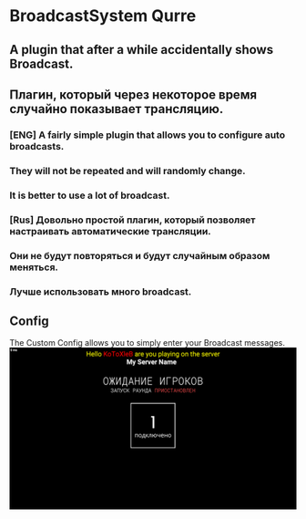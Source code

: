 # BroadcastSystem Qurre
## A plugin that after a while accidentally shows Broadcast.
## Плагин, который через некоторое время случайно показывает трансляцию.
### [ENG] A fairly simple plugin that allows you to configure auto broadcasts.
### They will not be repeated and will randomly change.
### It is better to use a lot of broadcast.

### [Rus] Довольно простой плагин, который позволяет настраивать автоматические трансляции.
### Они не будут повторяться и будут случайным образом меняться.
### Лучше использовать много broadcast.

## Config
The Custom Config allows you to simply enter your Broadcast messages.
![](https://github.com/KoT0XleB/BroadcastSystem/blob/main/SCPSL_pbJnm9BJFT.png?raw=true)

